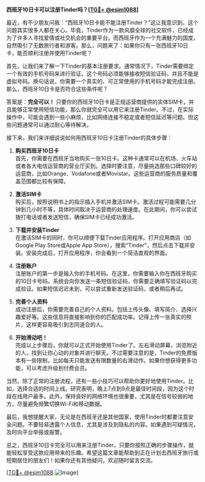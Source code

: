 **西班牙10日卡可以注册Tinder吗？[[TG💪+ @esim1088](https://t.me/s/esim1088)]**

最近，有不少朋友问我：“西班牙10日卡能不能注册Tinder？”这让我意识到，这个问题其实很多人都在关心。毕竟，Tinder作为一款风靡全球的社交软件，已经成为了许多人寻找爱情或社交机会的重要平台。而西班牙作为一个充满魅力的国度，自然吸引了无数旅行者和游客。那么，问题来了：如果你只有一张西班牙10日卡，能否顺利注册并使用Tinder呢？

首先，让我们来了解一下Tinder的基本注册要求。通常情况下，Tinder需要绑定一个有效的手机号码来进行验证。这个号码必须能够接收短信验证码，并且不能是虚拟号码。换句话说，你需要一个真实的、可正常使用的手机号码才能完成注册。那么，西班牙10日卡是否符合这些条件呢？

答案是：**完全可以！** 只要你的西班牙10日卡是正规运营商提供的实体SIM卡，并且能够正常使用短信功能，那么你就完全可以用它来注册Tinder。不过，在实际操作中，可能会遇到一些小麻烦，比如网络连接不稳定或者短信延迟等问题。但这些问题通常可以通过耐心等待解决。

接下来，我们来详细说说如何用西班牙10日卡注册Tinder的具体步骤：

1. **购买西班牙10日卡**  
   首先，你需要在西班牙当地购买一张10日卡。这种卡通常可以在机场、火车站或者各大电信运营商的营业厅买到。选择时要注意，尽量挑选那些口碑较好的运营商，比如Orange、Vodafone或者Movistar。这些运营商的服务质量和覆盖范围都比较有保障。

2. **激活SIM卡**  
   购买后，按照说明书上的指示插入手机并激活SIM卡。激活过程可能需要几分钟到几小时不等，具体时间取决于运营商的处理速度。在此期间，你可以尝试拨打电话或者发送短信，确保SIM卡已经成功激活。

3. **下载并安装Tinder**  
   在激活SIM卡的同时，你可以顺便下载Tinder应用程序。打开应用商店（如Google Play Store或Apple App Store），搜索“Tinder”，然后点击下载并安装。安装完成后，打开应用程序，你会看到一个简洁直观的界面。

4. **注册账户**  
   注册账户的第一步是输入你的手机号码。在这里，你需要输入你在西班牙购买的10日卡号码。系统会向你发送一条短信验证码，你需要正确填写验证码以完成验证。如果短信迟迟未到，可以尝试重新发送验证码，或者稍后再试。

5. **完善个人资料**  
   成功注册后，你需要完善自己的个人资料。包括上传头像、填写简介、选择兴趣爱好等。这些信息将直接影响到你的匹配成功率。记得上传一张真实的照片，这样更容易吸引到志同道合的人。

6. **开始滑动吧！**  
   完成以上步骤后，你就可以正式开始使用Tinder了。左右滑动屏幕，浏览附近的人，找到让你心动的对象并进行聊天。不过需要注意的是，Tinder的免费版本有一些限制，比如每天只能发送有限数量的右滑动作。如果你想获得更多功能，可以考虑升级到付费会员。

当然，除了正常的注册流程，还有一些小技巧可以帮助你更好地使用Tinder。比如，选择合适的时间上线。研究表明，晚上7点到9点是最佳时间段，因为这个时段在线用户最多。此外，保持良好的网络环境也很重要，尤其是在信号较弱的地方，尽量避免频繁切换Wi-Fi和移动数据。

最后，我想提醒大家，无论是在西班牙还是其他国家，使用Tinder时都要注意安全问题。不要轻易透露个人信息，尤其是涉及到隐私的内容。如果遇到可疑情况，及时向平台举报或报警。

总之，西班牙10日卡完全可以用来注册Tinder，只要你按照正确的步骤操作，就能轻松享受这款应用带来的乐趣。希望这篇文章能帮助到正在计划去西班牙旅行或短期居住的朋友们！如果你还有其他疑问，欢迎随时留言交流。

[[TG💪+ @esim1088](https://t.me/s/esim1088) ![Image](https://i.postimg.cc/4NQfJmqS/Snipaste-2025-05-13-00-14-12.png)]